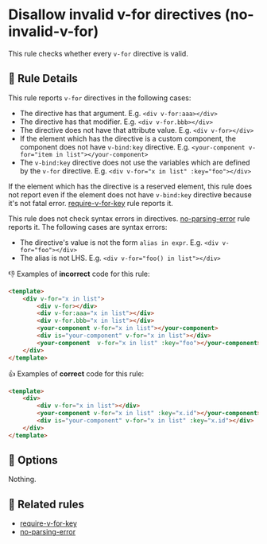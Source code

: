 # Disallow invalid v-for directives (no-invalid-v-for)

This rule checks whether every `v-for` directive is valid.

## 📖 Rule Details

This rule reports `v-for` directives in the following cases:

- The directive has that argument. E.g. `<div v-for:aaa></div>`
- The directive has that modifier. E.g. `<div v-for.bbb></div>`
- The directive does not have that attribute value. E.g. `<div v-for></div>`
- If the element which has the directive is a custom component, the component does not have `v-bind:key` directive. E.g. `<your-component v-for="item in list"></your-component>`
- The `v-bind:key` directive does not use the variables which are defined by the `v-for` directive. E.g. `<div v-for="x in list" :key="foo"></div>`

If the element which has the directive is a reserved element, this rule does not report even if the element does not have `v-bind:key` directive because it's not fatal error. [require-v-for-key] rule reports it.

This rule does not check syntax errors in directives. [no-parsing-error] rule reports it.
The following cases are syntax errors:

- The directive's value is not the form `alias in expr`. E.g. `<div v-for="foo"></div>`
- The alias is not LHS. E.g. `<div v-for="foo() in list"></div>`

👎 Examples of **incorrect** code for this rule:

```html
<template>
    <div v-for="x in list">
        <div v-for></div>
        <div v-for:aaa="x in list"></div>
        <div v-for.bbb="x in list"></div>
        <your-component v-for="x in list"></your-component>
        <div is="your-component" v-for="x in list"></div>
        <your-component  v-for="x in list" :key="foo"></your-component>
    </div>
</template>
```

👍 Examples of **correct** code for this rule:

```html
<template>
    <div>
        <div v-for="x in list"></div>
        <your-component v-for="x in list" :key="x.id"></your-component>
        <div is="your-component" v-for="x in list" :key="x.id"></div>
    </div>
</template>
```

## 🔧 Options

Nothing.

## 👫 Related rules

- [require-v-for-key]
- [no-parsing-error]


[require-v-for-key]: require-v-for-key.md
[no-parsing-error]: no-parsing-error.md